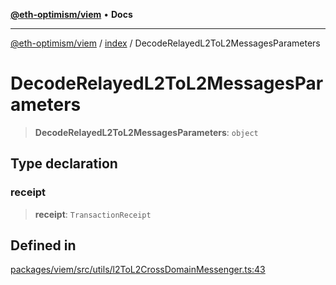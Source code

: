 [**@eth-optimism/viem**](../../README.md) • **Docs**

***

[@eth-optimism/viem](../../README.md) / [index](../README.md) / DecodeRelayedL2ToL2MessagesParameters

# DecodeRelayedL2ToL2MessagesParameters

> **DecodeRelayedL2ToL2MessagesParameters**: `object`

## Type declaration

### receipt

> **receipt**: `TransactionReceipt`

## Defined in

[packages/viem/src/utils/l2ToL2CrossDomainMessenger.ts:43](https://github.com/ethereum-optimism/ecosystem/blob/a99a99e6e8edfe86cc9b244149f498f9122cc99b/packages/viem/src/utils/l2ToL2CrossDomainMessenger.ts#L43)

